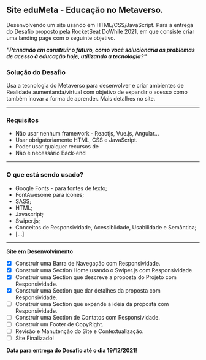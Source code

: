 ## Site eduMeta - Educação no Metaverso.

Desenvolvendo um site usando em HTML/CSS/JavaScript. Para a entrega do Desafio proposto pela RocketSeat DoWhile 2021, em que consiste criar uma landing page com o seguinte objetivo.

***"Pensando em construir o futuro, como você solucionaria os problemas de acesso à educação hoje, utilizando a tecnologia?"***

### Solução do Desafio
Usa a tecnologia do Metaverso para desenvolver e criar ambientes de Realidade aumentanda/virtual com objetivo de expandir o acesso como também inovar a forma de aprender. Mais detalhes no site.
<hr>

### Requisitos

* Não usar nenhum framework - Reactjs, Vue.js, Angular...
* Usar obrigatoriamente HTML, CSS e JavaScript.
* Poder usar qualquer recursos de
* Não é necessário Back-end

<hr>

### O que está sendo usado?
* Google Fonts - para fontes de texto;
* FontAwesome para ícones;
* SASS;
* HTML;
* Javascript;
* Swiper.js;
* Conceitos de Responsividade, Acessiblidade, Usabilidade e Semântica;
* [...]

<hr>

**Site em Desenvolvimento**
- [x] Construir uma Barra de Navegação com Responsividade.
- [X] Construir uma Section Home usando o Swiper.js com Responsividade.
- [X] Construir uma Section que descreve a proposta do Projeto com Responsividade. 
- [X] Construir uma Section que dar detalhes da proposta com Responsividade. 
- [ ] Construir uma Section que expande a ideia da proposta com Responsividade.
- [ ] Construir uma Section de Contatos com Responsividade.
- [ ] Construir um Footer de CopyRight.
- [ ] Revisão e Manutenção do Site e Contextualização.
- [ ] Site Finalizado!

**Data para entrega do Desafio até o dia 19/12/2021!**
